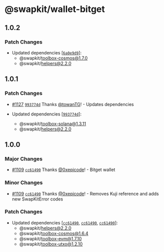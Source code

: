 # @swapkit/wallet-bitget

## 1.0.2

### Patch Changes

- Updated dependencies [[`6a0e9d9`](https://github.com/thorswap/SwapKit/commit/6a0e9d94ef88df26785f55d4f293095666dc28d8)]:
  - @swapkit/toolbox-cosmos@1.7.0
  - @swapkit/helpers@2.2.0

## 1.0.1

### Patch Changes

- [#1127](https://github.com/thorswap/SwapKit/pull/1127) [`993774d`](https://github.com/thorswap/SwapKit/commit/993774d8f83199e7766ebd359d766a52c8720abe) Thanks [@towanTG](https://github.com/towanTG)! - Updates dependencies

- Updated dependencies [[`993774d`](https://github.com/thorswap/SwapKit/commit/993774d8f83199e7766ebd359d766a52c8720abe)]:
  - @swapkit/toolbox-solana@1.3.11
  - @swapkit/helpers@2.2.0

## 1.0.0

### Major Changes

- [#1109](https://github.com/thorswap/SwapKit/pull/1109) [`cc61490`](https://github.com/thorswap/SwapKit/commit/cc61490c52782468ab6e4494e5120df5b2f6d038) Thanks [@0xepicode](https://github.com/0xepicode)! - Bitget wallet

### Minor Changes

- [#1109](https://github.com/thorswap/SwapKit/pull/1109) [`cc61490`](https://github.com/thorswap/SwapKit/commit/cc61490c52782468ab6e4494e5120df5b2f6d038) Thanks [@0xepicode](https://github.com/0xepicode)! - Removes Kuji reference and adds new SwapKitError codes

### Patch Changes

- Updated dependencies [[`cc61490`](https://github.com/thorswap/SwapKit/commit/cc61490c52782468ab6e4494e5120df5b2f6d038), [`cc61490`](https://github.com/thorswap/SwapKit/commit/cc61490c52782468ab6e4494e5120df5b2f6d038), [`cc61490`](https://github.com/thorswap/SwapKit/commit/cc61490c52782468ab6e4494e5120df5b2f6d038)]:
  - @swapkit/helpers@2.2.0
  - @swapkit/toolbox-cosmos@1.6.4
  - @swapkit/toolbox-evm@1.7.10
  - @swapkit/toolbox-utxo@1.2.10

